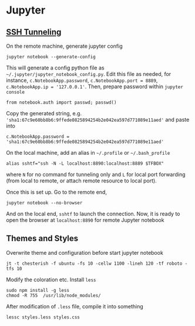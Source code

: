 # Jupyter

## [SSH Tunneling](http://jupyter-notebook.readthedocs.io/en/latest/public_server.html#notebook-server-security)

On the remote machine, generate jupyter config

```
jupyter notebook --generate-config
```
This will generate a config python file as `~/.jupyter/jupyter_notebook_config.py`. 
Edit this file as needed, for instance, `c.NotebookApp.password`, `c.NotebookApp.port = 8889`, `c.NotebookApp.ip = '127.0.0.1'`.
Then, prepare password within `jupyter console`

```
from notebook.auth import passwd; passwd()
```

Copy the generated string, e.g. `'sha1:67c9e60bb8b6:9ffede0825894254b2e042ea597d771089e11aed'` and paste into 

```
c.NotebookApp.password = 'sha1:67c9e60bb8b6:9ffede0825894254b2e042ea597d771089e11aed'   
```

On the local machine, add an alias in `~/.profile` or `~/.bash_profile`

```
alias sshtf="ssh -N -L localhost:8890:localhost:8889 $TFBOX"
```

where `N` for no command for tunneling only and `L` for local port forwarding (from local to remote, or attach remote resource to local port).

Once this is set up. Go to the remote end,

```
jupyter notebook --no-browser
```

And on the local end, `sshtf` to launch the connection. Now, it is ready to open the browser at `localhost:8890` for remote Jupyter notebook

## Themes and Styles

Overwrite theme and configuration before start jupyter notebook

```
jt -t chesterish -f ubuntu -fs 10 -cellw 1100 -lineh 120 -tf roboto -tfs 10
```

Modify the coloration etc.
Install `less`

```
sudo npm install -g less
chmod -R 755  /usr/lib/node_modules/
```

After modification of `.less` file, compile it into something

```
lessc styles.less styles.css
```


